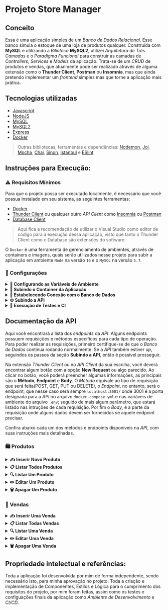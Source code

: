 # Projeto Store Manager

## Conceito
Essa é uma aplicação simples de um *Banco de Dados Relacional*. Esse banco simula o estoque de uma loja de produtos qualquer. Construída com **MySQL** e utilizando a *Bilioteca* **MySQL2**, utilizei *Arquitetura de Três Camadas* e o *Paradigma Funcional* para construir as camadas de *Controllers*, *Services* e *Models* da aplicação. Trata-se de um *CRUD* de produtos e vendas, que atualmente pode ser realizado através de alguma extensão como o **Thunder Client**, **Postman** ou **Insomnia**, mas que ainda pretendo implementar um *frontend* simples mas que torne a aplicação mais prática.

## Tecnologias utilizadas 
- [Javascript](https://www.javascript.com/)
- [NodeJS](https://nodejs.org/en/about/)
- [MySQL](https://www.mysql.com/)
- [MySQL2](https://www.npmjs.com/package/mysql2)
- [Express](https://expressjs.com/pt-br/)
- [Docker](https://www.docker.com/)

> Outras bibliotecas, ferramentas e dependências: [Nodemon](https://nodemon.io/), [Joi](https://joi.dev/), [Mocha](https://mochajs.org/), [Chai](https://www.chaijs.com/), [Sinon](https://sinonjs.org/), [Istanbul](https://istanbul.js.org/) e [ESlint](https://eslint.org/)

## Instruções para Execução:

### ⚠️ Requisitos Mínimos
Para que o projeto possa ser executado localmente, é necessário que você possua instalado em seu sistema, as seguintes ferramentas:

- [Docker](https://www.docker.com/)
- [Thunder Client](https://www.thunderclient.com/) ou qualquer outro *API Client* como [Insomnia](https://insomnia.rest/) ou [Postman](https://www.postman.com/)
- [Database Client](https://database-client.com/#/)
> Aqui fica a recomendação de utilizar o Visual Studio como editor de código para a execução dessa aplicação, visto que tanto o Thunder Client como o Database são extensões do software.

O `Docker` é uma ferramenta de gerenciamento de ambientes, através de containers e imagens, quais serão utilizados nesse projeto para subir a aplicação em ambiente `Node` na versão `16` e o `MySQL` na versão `5.7`.

### 📝 Configurações

<details>
  <summary>
    <b>📛 Configurando as Variáveis de Ambiente</b>
  </summary>

  ####
  Na raíz do projeto, há um arquivo `.env.example`, você deve renomeá-lo, deixando apenas `.env`. Esse arquivo deverá passar todas as variáveis de ambiente necessárias para a aplicação. Para motivos de teste, é recomendado que deixe as variáveis padrões, mas caso decida alterá-las, preste atenção para que não haja conflito com as variáveis do arquivo `docker-compose` nem com as portas.
</details>

<details>
  <summary>
    <b>🐋 Subindo o Container da Aplicação</b>
  </summary>

  ####
  Após configurar as variáveis de ambiente, é hora de subir o container da aplicação, o que nos dará o `Node` para que possamos executar o servidor da API, e o banco de dados `MySQL`.

  Para isso, digite o comando abaixo no terminal, a partir da raíz do projeto:
  ```cli
  docker-compose up -d
  ```
  Com esse comando já deve ser possível visualizar os containers através do comando:
  ```cli
  docker container ps
  ```
</details>

<details>
  <summary>
    <b>🎲 Estabelecendo Conexão com o Banco de Dados</b>
  </summary>

  ####
  Agora com o container do `MySQL` *up*, é necessário estabelecer uma conexão com o banco de dados. Para isso será utilizada a extensão `Database Client` já citada nos requisitos mínimos da aplicação.

  Acessando a extensão, basta clicar na opção *Create Connection* no menu superior. Isso abrirá uma nova aba, com alguns campos para serem preenchidos:
  1. Selecione o **Server Type** `Mysql`;
  2. Preencha o campo **Host** com o valor `localhost`;
  3. O campo **Username** e **Password** devem ter respectivamente os valores `root` e `secret`;
  > Caso você tenha modificado o arquivo .env, devem ser os valores atribuídos nas variáveis MYSQL_USER e MYSQL_PASSWORD(Lembrando que esses valores devem ser iguais no arquivo docker-compose.yml).
  4. Por fim o campo **Port** deve ter o valor `3306`.
  > Ou a porta que foi exposta no arquivo docker-compose.yml e o valor atribuído na variável PORT do arquivo .env.

  Se tudo ocorreu corretamente, agora você verá a conexão listada na aba da extensão, no entanto ainda é preciso subir o *Banco de Dados*. Para isso, conecte-se ao container `store_manager_api` para poder realizar os comandos necessários.
  
  Na raíz do projeto digite o comando abaixo para conectar-se ao container `Node`:
  ```cli
  docker exec -it store_manager_api bash
  ```

  Um novo terminal deverá ser aberto, primeiramente instale as dependências com o comando:
  ```cli
  npm install
  ```

  Em seguida digite o comando abaixo para subir o banco `StoreManager`:
  ```cli
  npm run db:reset
  ```

  Pronto, agora você já deve conseguir visualizar na aba da extensão *Database Client* o banco de dados *StoreManager* e suas respectivas tabelas com a população inicial.
</details>

<details>
  <summary>
    <b>⚙️ Subindo a API</b>
  </summary>
  
  ####
  Agora já é possível realizar as requisições no *Banco de Dados* a partir de um *API Client*, novamente é recomendado utilizar o *Thunder Client*.

  Conectado ao *Banco de Dados* com sucesso, e ainda com o container `store_manager_api` *up*, caso tenha fechado o terminal, novamente rode o comando:
  ```cli
  docker exec -it store_manager_api bash
  ```

  Dentro do container, se já tiver instalado as dependências e resetado os bancos como explicado nos passos anteriores, inicie o servidor com o comando abaixo:
  ```cli
  npm run dev
  ```
  > Se tudo ocorrer bem, você deverá receber no console, a mensagem: `Escutando na porta 3001`.

  Pronto, a *API* já está rodando e você já possui conexão com o banco. Agora basta realizar suas requisições. Na aba abaixo, segue a documentação das requisições.
</details>

<details>
  <summary>
    <b>🧪 Execução de Testes e CI</b>
  </summary>

  ####
  Para realizar os testes da aplicação, ou executar alguns comandos de CI é necessário primeiro estar conectado ao container `store_manager_api` como exemplificado em passos anteriores.
  
  ##### Testes Unitários
  Após a conexão com o container, se os pacotes do node houverem sido instalados, para executar os **Testes Unitários** basta rodar o comando abaixo no terminal do container:
  ```cli
  npm run test:dev:unit
  ```

  ##### Cobertura de Testes
  Se quiser conferir a cobertura dos testes unitários, basta rodar o comando:
  ```cli
  npm run test:dev:unit:coverage
  ```

  ##### Linter
  O Linter utilizado no código do programa foi o `Eslint`. Caso queira rodá-lo, basta que, seguindo os passos iniciais dos comandos anteriores, você digite o comando abaixo no terminal do container:
  ```cli
  npm run lint
  ```
</details>

## Documentação da API
Aqui você encontrará a lista dos *endpoints* da *API*. Alguns endpoints possuem requisições e métodos específicos para cada tipo de operação.
Para poder realizar as requisições, primeiro certifique-se de que o *Banco de Dados* continua rodando normalmente. Se a *API* também estiver *up*, seguindos os passos da seção **Subindo a API**, então é possível prosseguir.

Na extensão *Thunder Client* ou no *API Client* da sua escolha, você deverá encontrar algum botão com a opção **New Request** ou algo parecido. Ao clicar no botão, você poderá preencher algumas informações, as principais são o **Método**, **Endpoint** e **Body**. O *Método* equivale ao tipo de requisição que será feita(POST, GET, PUT ou DELETE), o *Endpoint*, no entanto, será o endpoint; que nesse caso será sempre `localhost:3001/` onde 3001 é a porta designada para a *API* no arquivo `docker-compose.yml` e nas variáveis de ambiente do arquivo `.env`; seguido de mais algum parâmetro, que estará listado nas intruções de cada requisição. Por fim o *Body*, é a parte da requisição onde alguns dados devem ser fornecidos se aquele endpoint precisar.

Confira abaixo cada um dos métodos e endpoints disponíveis na *API*, com suas instruções mais detalhadas.

### 🛍 Produtos
<details>
  <summary>
    <b>✍️ Inserir Novo Produto</b>
  </summary>

  ####
  - Método: **POST**
  - Endpoint: `localhost:3001/products`

  Com esse método, você conseguirá inserir um novo produto no banco de dados, para isso basta enviar no *Body* da requisição um objeto com a seguinte estrutura:
  ```js
  {
    "name": "Martelo de Thor", // Deve ser uma string com o nome seu produto
    "quantity": 10 // Deve ser um inteiro com a quantidade do seu produto
  }
  ```

  Se criado com sucesso, a *API* retornará um *Status Code* `201` e um objeto com os seguintes dados:
  ```js
  {
    "id": 1,
    "name": "Martelo de Thor",
    "quantity": 10
  }
  ```

  Se alguma das chaves do *Body* da requisição for passada incorretamente, será retonado um *Status Code* `400` e um objeto similar ao demonstrado abaixo:
  ```js
  {
    "message": "\"name\" is required"
  }
  ```

  Se algum dos valores no *Body* da requisição não for passado com o tipo correto, será retornado um *Status Code* `400` e um objeto similar ao demonstrado abaixo:
  ```js
  {
    "message": "\"name\" must be a string"
  }
  ```
</details>

<details>
  <summary>
    <b>📋 Listar Todos Produtos</b>
  </summary>

  ####
  - Método: **GET**
  - Endpoint: `localhost:3001/products`

  Com esse método, você conseguirá listar todos os produtos cadastrados no banco de dados, para isso não é necessário enviar nada no *Body* da requisição, mas se tudo ocorrer com sucesso, a *API* retornará um *Status Code* `200` e um array de objetos com os dados de todos os produtos, similar ao código abaixo:
  ```js
  [
    {
      "id": 1,
      "name": "Martelo de Thor",
      "quantity": 10
    },
    {
      "id": 2,
      "name": "Traje de encolhimento",
      "quantity": 20
    }
  ]
  ```

  Se não houver nenhum produto cadastrano no *Banco de Dados*, ainda será retornado um *Status Code* `200` porém com um array vazio:
  ```js
  []
  ```
</details>

<details>
  <summary>
    <b>🔍 Listar Um Produto</b>
  </summary>

  ####
  - Método: **GET**
  - Endpoint: `localhost:3001/products/{id}`
  
  Com esse método você conseguirá pesquisar por um produto específico baseado em seu `id`, que deve ser fornecido ao final do *Endpoint*.
  > Se estiver procurando pelo produto de id 1, por exemplo, o endpoint será: `localhost:3001/products/1`

  Se listado com sucesso, será retornado um *Status Code* `200` e um objeto com o produto pesquisado:
  ```js
  {
    "id": 1,
    "name": "Martelo do Thor",
    "quantity": 10
  }
  ```

  Se o `id` fornecido for inválido, será retornado um *Status Code* `404` e o seguinte objeto:
  ```js
  {
    "message": "Product not found"
  }
  ```
</details>

<details>
  <summary>
    <b>✏️ Editar Um Produto</b>
  </summary>

  ####
  - Método: **PUT**
  - Endpoint: `localhost:3001/products/{id}`
  
  Com esse método você conseguirá editar um produto específico baseado em seu `id`, que deve ser fornecido ao final do *Endpoint*. Também é necessário enviar os novos dados que esse produto deve ter.
  > Se estiver procurando pelo produto de id 1, por exemplo, o endpoint será: `localhost:3001/products/1`

  No *Body* da requisição, os dados devem ser enviados com o seguinte formado:
  ```js
  {
    "name": "Martelo de Thor", // Deve ser uma string com o novo nome seu produto
    "quantity": 5 // Deve ser um inteiro com a nova quantidade do seu produto
  }
  ```

  Se editado com sucesso, será retornado um *Status Code* `200` e um objeto com o produto editado:
  ```js
  {
    "id": 1,
    "name": "Martelo do Thor",
    "quantity": 5
  }
  ```

  Se o `id` fornecido for inválido, será retornado um *Status Code* `404` e o seguinte objeto:
  ```js
  {
    "message": "Product not found"
  }
  ```

  Se alguma das chaves do *Body* da requisição for passada incorretamente, será retonado um *Status Code* `400` e um objeto similar ao demonstrado abaixo:
  ```js
  {
    "message": "\"name\" is required"
  }
  ```

  Se algum dos valores no *Body* da requisição não for passado com o tipo correto, será retornado um *Status Code* `400` e um objeto similar ao demonstrado abaixo:
  ```js
  {
    "message": "\"name\" must be a string"
  }
  ```
</details>

<details>
  <summary>
    <b>🗑 Apagar Um Produto</b>
  </summary>

  ####
  Com esse método você conseguirá apagar um produto específico baseado em seu `id`, que deve ser fornecido ao final do *Endpoint*.
  > Se quiser apagar o produto de id 1, por exemplo, o endpoint será: `localhost:3001/products/1`

  Se apagado com sucesso, será retornado um *Status Code* `204` e nenhum objeto.

  Se o `id` fornecido for inválido, será retornado um *Status Code* `404` e o seguinte objeto:
  ```js
  {
    "message": "Product not found"
  }
  ```
</details>

### 🛒 Vendas
<details>
  <summary>
    <b>✍️ Inserir Uma Venda</b>
  </summary>

  ####
  - Método: **POST**
  - Endpoint: `localhost:3001/sales`

  Com esse método, você conseguirá inserir uma nova venda no banco de dados, para isso basta enviar no *Body* da requisição um array de objetos, onda cada objeto equivale à um produto e a quantidade à ser comprada. Utilize a seguinte estrutura:
  ```js
  [
    {
      "productId": 1, // Deve ser um inteiro com equivalente ao id do produto à ser comprado
      "quantity": 5 // Inteiro equivalente à quantidade que será comprada
    },
    {
      "productId": 2
      "quantity": 10
    }
  ]
  ```

  Se a venda for realizada com sucesso, a *API* retornará um *Status Code* `201` e um objeto com os seguintes dados:
  ```js
  {
    "id": 1
    "itemsSold": [
      {
        "productId": 1,
        "quantity": 5
      },
      {
        "productId": 2,
        "quantity": 10
      }
    ]
  }
  ```

  Se alguma das chaves do *Body* da requisição for passada incorretamente, será retonado um *Status Code* `400` e um objeto similar ao demonstrado abaixo:
  ```js
  {
    "message": "\"productId\" is required"
  }
  ```

  Se algum dos valores no *Body* da requisição não for passado com o tipo correto, será retornado um *Status Code* `400` e um objeto similar ao demonstrado abaixo:
  ```js
  {
    "message": "\"productId\" must be a string"
  }
  ```
  Se uma venda realizada, consumir uma quantidade de produtos, maior do que a disponível em estoque, será retornado um *Status Code* `400` e o seguinte objeto:
  ```js
  {
    "message": "Order quantity for some products exceeds stock"
  }
  ```
</details>

<details>
  <summary>
    <b>📋 Listar Todas Vendas</b>
  </summary>

  ####
  - Método: **GET**
  - Endpoint: `localhost:3001/sales`

  Com esse método, você conseguirá listar todas as vendas cadastradas no banco de dados, para isso não é necessário enviar nada no *Body* da requisição, mas se tudo ocorrer com sucesso, a *API* retornará um *Status Code* `200` e um array de objetos com os dados de todas as vendas, similar ao código abaixo:
  ```js
  [
    {
      "date": "2022-12-26T15:26:04.000Z",
      "saleId": 1,
      "productId": 1,
      "quantity": 5
    },
    {
      "date": "2022-12-26T15:26:04.000Z",
      "saleId": 1,
      "productId": 2,
      "quantity": 10
    },
    {
      "date": "2022-12-26T15:26:04.000Z",
      "saleId": 2,
      "productId": 3,
      "quantity": 15
    },
  ]
  ```

  Se não houver nenhum produto cadastrano no *Banco de Dados*, ainda será retornado um *Status Code* `200` porém com um array vazio:
  ```js
  []
  ```
</details>

<details>
  <summary>
    <b>🔍 Listar Uma Venda</b>
  </summary>

  ####
  - Método: **GET**
  - Endpoint: `localhost:3001/sales/{id}`
  
  Com esse método você conseguirá pesquisar por uma venda específica baseada em seu `id`, que deve ser fornecido ao final do *Endpoint*.
  > Se estiver procurando pela venda de id 1, por exemplo, o endpoint será: `localhost:3001/sales/1`

  Se listada com sucesso, será retornado um *Status Code* `200` e um array de objetos com a venda pesquisada:
  ```js
  [
    {
      "date": "2022-12-26T15:26:04.000Z",
      "saleId": 1,
      "productId": 1,
      "quantity": 5
    },
    {
      "date": "2022-12-26T15:26:04.000Z",
      "saleId": 1,
      "productId": 2,
      "quantity": 10
    }
  ]
  ```

  Se o `id` fornecido for inválido, será retornado um *Status Code* `404` e o seguinte objeto:
  ```js
  {
    "message": "Product not found"
  }
  ```
</details>

<details>
  <summary>
    <b>✏️ Editar Uma Venda</b>
  </summary>

  ####
</details>

<details>
  <summary>
    <b>🗑 Apagar Uma Venda</b>
  </summary>

  ####
</details>


## Propriedade intelectual e referências:
Toda a aplicação foi desenvolvida por mim de forma independente, sendo necessário isto, para minha aprovação no projeto. Toda a criação e implementação de Componentes, Estilos e Lógica para o cumprimento dos requisitos do projeto, por mim foram feitas, assim como os testes e configuações finais da aplicação como *Ambiente de Desenvolvimento* e *CI/CD*.
